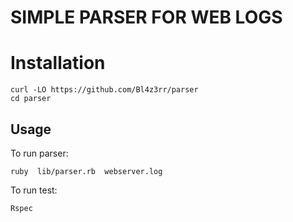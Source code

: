 # SIMPLE PARSER FOR WEB LOGS

# Installation

```
curl -LO https://github.com/Bl4z3rr/parser
cd parser
```

## Usage
To run parser:
```
ruby  lib/parser.rb  webserver.log
```

To run test:

```
Rspec
```
